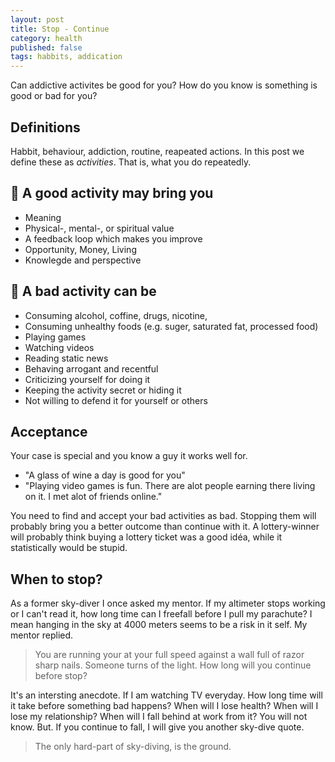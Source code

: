 ```yaml
---
layout: post
title: Stop - Continue
category: health
published: false
tags: habbits, addication
---
```


Can addictive activites be good for you?
How do you know is something is good or bad for you?

## Definitions
Habbit, behaviour, addiction, routine, reapeated actions. In this post we define these as *activities*. That is, what you do repeatedly.

## 🥇 A good activity may bring you
 * Meaning 
 * Physical-, mental-, or spiritual value
 * A feedback loop which makes you improve
 * Opportunity, Money, Living
 * Knowlegde and perspective
 
## 🚨 A bad activity can be
 * Consuming alcohol, coffine, drugs, nicotine, 
 * Consuming unhealthy foods (e.g. suger, saturated fat, processed food)
 * Playing games
 * Watching videos
 * Reading static news
 * Behaving arrogant and recentful
 * Criticizing yourself for doing it
 * Keeping the activity secret or hiding it
 * Not willing to defend it for yourself or others

## Acceptance
Your case is special and you know a guy it works well for.
 * "A glass of wine a day is good for you"
 * "Playing video games is fun. There are alot people earning there living on it. I met alot of friends online."

You need to find and accept your bad activities as bad. Stopping them will probably bring you a better outcome than continue with it. A lottery-winner will probably think buying a lottery ticket was a good idéa, while it statistically would be stupid. 

## When to stop?
As a former sky-diver I once asked my mentor. If my altimeter stops working or I can't read it, how long time can I freefall before I pull my parachute? I mean hanging in the sky at 4000 meters seems to be a risk in it self. My mentor replied.

 > You are running your at your full speed against a wall full of razor sharp nails. Someone turns of the light. How long will you continue before stop?

It's an intersting anecdote. If I am watching TV everyday. How long time will it take before something bad happens? When will I lose health? When will I lose my relationship? When will I fall behind at work from it? You will not know. But. If you continue to fall, I will give you another sky-dive quote. 

> The only hard-part of sky-diving, is the ground.
